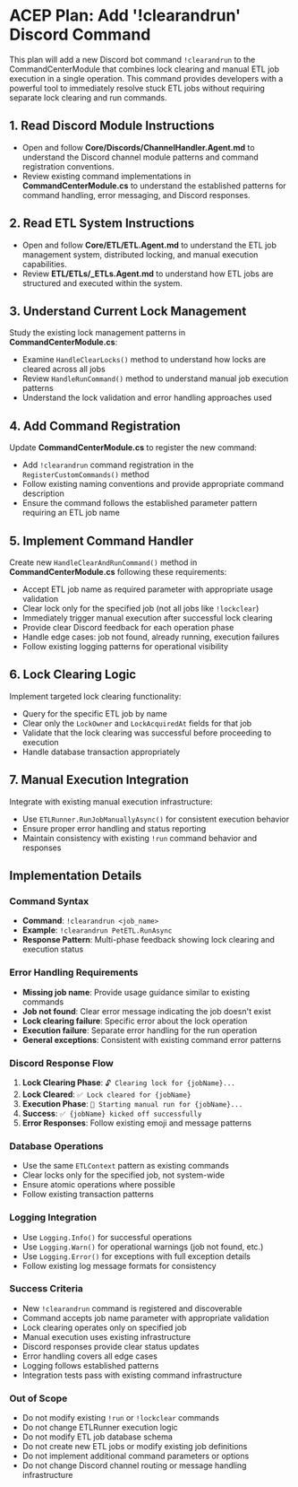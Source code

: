 # ACEP Plan: Add '!clearandrun' Discord Command

This plan will add a new Discord bot command `!clearandrun` to the CommandCenterModule that combines lock clearing and manual ETL job execution in a single operation. This command provides developers with a powerful tool to immediately resolve stuck ETL jobs without requiring separate lock clearing and run commands.

## 1. Read Discord Module Instructions
- Open and follow **Core/Discords/ChannelHandler.Agent.md** to understand the Discord channel module patterns and command registration conventions.
- Review existing command implementations in **CommandCenterModule.cs** to understand the established patterns for command handling, error messaging, and Discord responses.

## 2. Read ETL System Instructions  
- Open and follow **Core/ETL/ETL.Agent.md** to understand the ETL job management system, distributed locking, and manual execution capabilities.
- Review **ETL/ETLs/_ETLs.Agent.md** to understand how ETL jobs are structured and executed within the system.

## 3. Understand Current Lock Management
Study the existing lock management patterns in **CommandCenterModule.cs**:
- Examine `HandleClearLocks()` method to understand how locks are cleared across all jobs
- Review `HandleRunCommand()` method to understand manual job execution patterns
- Understand the lock validation and error handling approaches used

## 4. Add Command Registration
Update **CommandCenterModule.cs** to register the new command:
- Add `!clearandrun` command registration in the `RegisterCustomCommands()` method
- Follow existing naming conventions and provide appropriate command description
- Ensure the command follows the established parameter pattern requiring an ETL job name

## 5. Implement Command Handler
Create new `HandleClearAndRunCommand()` method in **CommandCenterModule.cs** following these requirements:
- Accept ETL job name as required parameter with appropriate usage validation
- Clear lock only for the specified job (not all jobs like `!lockclear`)
- Immediately trigger manual execution after successful lock clearing
- Provide clear Discord feedback for each operation phase
- Handle edge cases: job not found, already running, execution failures
- Follow existing logging patterns for operational visibility

## 6. Lock Clearing Logic
Implement targeted lock clearing functionality:
- Query for the specific ETL job by name
- Clear only the `LockOwner` and `LockAcquiredAt` fields for that job
- Validate that the lock clearing was successful before proceeding to execution
- Handle database transaction appropriately

## 7. Manual Execution Integration
Integrate with existing manual execution infrastructure:
- Use `ETLRunner.RunJobManuallyAsync()` for consistent execution behavior
- Ensure proper error handling and status reporting
- Maintain consistency with existing `!run` command behavior and responses

## Implementation Details

### Command Syntax
- **Command**: `!clearandrun <job_name>`
- **Example**: `!clearandrun PetETL.RunAsync`
- **Response Pattern**: Multi-phase feedback showing lock clearing and execution status

### Error Handling Requirements
- **Missing job name**: Provide usage guidance similar to existing commands
- **Job not found**: Clear error message indicating the job doesn't exist
- **Lock clearing failure**: Specific error about the lock operation
- **Execution failure**: Separate error handling for the run operation
- **General exceptions**: Consistent with existing command error patterns

### Discord Response Flow
1. **Lock Clearing Phase**: `🔓 Clearing lock for {jobName}...`
2. **Lock Cleared**: `✅ Lock cleared for {jobName}`
3. **Execution Phase**: `🚀 Starting manual run for {jobName}...`
4. **Success**: `✅ {jobName} kicked off successfully`
5. **Error Responses**: Follow existing emoji and message patterns

### Database Operations
- Use the same `ETLContext` pattern as existing commands
- Clear locks only for the specified job, not system-wide
- Ensure atomic operations where possible
- Follow existing transaction patterns

### Logging Integration
- Use `Logging.Info()` for successful operations
- Use `Logging.Warn()` for operational warnings (job not found, etc.)
- Use `Logging.Error()` for exceptions with full exception details
- Follow existing log message formats for consistency

### Success Criteria
- New `!clearandrun` command is registered and discoverable
- Command accepts job name parameter with appropriate validation
- Lock clearing operates only on specified job
- Manual execution uses existing infrastructure
- Discord responses provide clear status updates
- Error handling covers all edge cases
- Logging follows established patterns
- Integration tests pass with existing command infrastructure

### Out of Scope
- Do not modify existing `!run` or `!lockclear` commands
- Do not change ETLRunner execution logic
- Do not modify ETL job database schema
- Do not create new ETL jobs or modify existing job definitions
- Do not implement additional command parameters or options
- Do not change Discord channel routing or message handling infrastructure